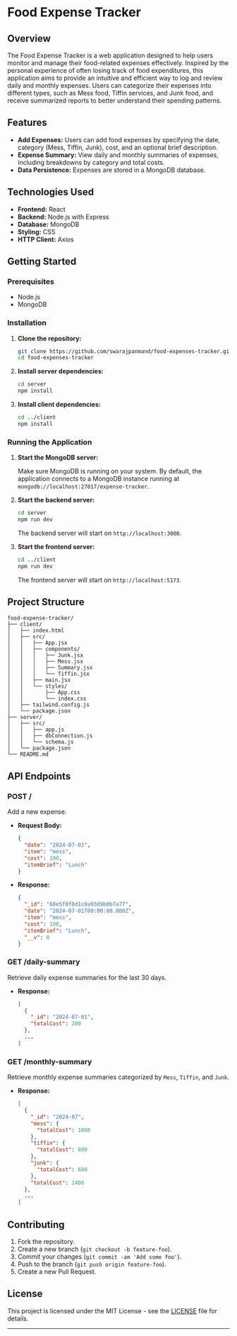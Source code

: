 # Food Expense Tracker

## Overview

The Food Expense Tracker is a web application designed to help users monitor and manage their food-related expenses effectively. Inspired by the personal experience of often losing track of food expenditures, this application aims to provide an intuitive and efficient way to log and review daily and monthly expenses. Users can categorize their expenses into different types, such as Mess food, Tiffin services, and Junk food, and receive summarized reports to better understand their spending patterns.



## Features

- **Add Expenses:** Users can add food expenses by specifying the date, category (Mess, Tiffin, Junk), cost, and an optional brief description.
- **Expense Summary:** View daily and monthly summaries of expenses, including breakdowns by category and total costs.
- **Data Persistence:** Expenses are stored in a MongoDB database.

## Technologies Used

- **Frontend:** React
- **Backend:** Node.js with Express
- **Database:** MongoDB
- **Styling:** CSS
- **HTTP Client:** Axios

## Getting Started

### Prerequisites

- Node.js
- MongoDB

### Installation

1. **Clone the repository:**

   ```sh
   git clone https://github.com/swarajpanmand/food-expenses-tracker.git
   cd food-expenses-tracker
   ```

2. **Install server dependencies:**

   ```sh
   cd server
   npm install
   ```

3. **Install client dependencies:**

   ```sh
   cd ../client
   npm install
   ```

### Running the Application

1. **Start the MongoDB server:**

   Make sure MongoDB is running on your system. By default, the application connects to a MongoDB instance running at `mongodb://localhost:27017/expense-tracker`.

2. **Start the backend server:**

   ```sh
   cd server
   npm run dev
   ```

   The backend server will start on `http://localhost:3000`.

3. **Start the frontend server:**

   ```sh
   cd ../client
   npm run dev
   ```

   The frontend server will start on `http://localhost:5173`.

## Project Structure

```
food-expense-tracker/
├── client/
│   ├── index.html
│   ├── src/
│   │   ├── App.jsx
│   │   ├── components/
│   │   │   ├── Junk.jsx
│   │   │   ├── Mess.jsx
│   │   │   ├── Summary.jsx
│   │   │   └── Tiffin.jsx
│   │   ├── main.jsx
│   │   └── styles/
│   │       ├── App.css
│   │       └── index.css
│   ├── tailwind.config.js
│   └── package.json
├── server/
│   ├── src/
│   │   ├── app.js
│   │   ├── dbConnection.js
│   │   └── schema.js
│   └── package.json
└── README.md
```

## API Endpoints

### POST /

Add a new expense.

- **Request Body:**

  ```json
  {
    "date": "2024-07-01",
    "item": "mess",
    "cost": 100,
    "itemBrief": "Lunch"
  }
  ```

- **Response:**

  ```json
  {
    "_id": "60e5f0f8d1c0a93d9b0b7a77",
    "date": "2024-07-01T00:00:00.000Z",
    "item": "mess",
    "cost": 100,
    "itemBrief": "Lunch",
    "__v": 0
  }
  ```

### GET /daily-summary

Retrieve daily expense summaries for the last 30 days.

- **Response:**

  ```json
  [
    {
      "_id": "2024-07-01",
      "totalCost": 200
    },
    ...
  ]
  ```

### GET /monthly-summary

Retrieve monthly expense summaries categorized by `Mess`, `Tiffin`, and `Junk`.

- **Response:**

  ```json
  [
    {
      "_id": "2024-07",
      "mess": {
        "totalCost": 1000
      },
      "tiffin": {
        "totalCost": 800
      },
      "junk": {
        "totalCost": 600
      },
      "totalCost": 2400
    },
    ...
  ]
  ```

## Contributing

1. Fork the repository.
2. Create a new branch (`git checkout -b feature-foo`).
3. Commit your changes (`git commit -am 'Add some foo'`).
4. Push to the branch (`git push origin feature-foo`).
5. Create a new Pull Request.

## License

This project is licensed under the MIT License - see the [LICENSE](LICENSE) file for details.

---
